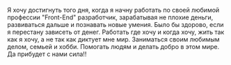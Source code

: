 Я хочу достигнуть того дня, когда я начну работать по своей любимой профессии "Front-End" разработчик, зарабатывая не плохие деньги, развиваться дальше и познавать новые умения. Было бы здорово, если я перестану зависеть от денег. Работать где хочу и когда хочу, жить так как я хочу, а не так как диктует мне мир. Заниматься своим любимым делом, семьей и хобби. Помогать людям и делать добро в этом мире. Да прибудет с нами сила!!